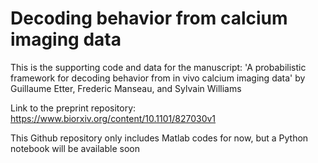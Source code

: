 # Decoding behavior from calcium imaging data

This is the supporting code and data for the manuscript: 'A probabilistic framework for decoding behavior from in vivo calcium imaging data' by Guillaume Etter, Frederic Manseau, and Sylvain Williams

Link to the preprint repository: https://www.biorxiv.org/content/10.1101/827030v1

This Github repository only includes Matlab codes for now, but a Python notebook will be available soon
